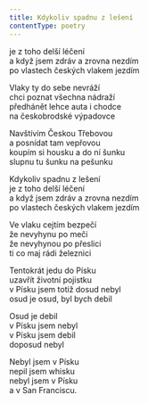```yaml
---
title: Kdykoliv spadnu z lešení
contentType: poetry
---
```


<section>

je z toho delší léčení  
a když jsem zdráv a zrovna nezdím  
po vlastech českých vlakem jezdím

Vlaky ty do sebe nevráží  
chci poznat všechna nádraží  
předhánět lehce auta i chodce  
na českobrodské výpadovce

Navštívím Českou Třebovou  
a posnídat tam vepřovou  
koupím si housku a do ní šunku  
slupnu tu šunku na pešunku

Kdykoliv spadnu z lešení  
je z toho delší léčení  
a když jsem zdráv a zrovna nezdím  
po vlastech českých vlakem jezdím

Ve vlaku cejtím bezpečí  
že nevyhynu po meči  
že nevyhynou po přeslici  
ti co maj rádi železnici

Tentokrát jedu do Písku  
uzavřít životní pojistku  
v Písku jsem totiž dosud nebyl  
osud je osud, byl bych debil

Osud je debil  
v Písku jsem nebyl  
v Písku jsem debil  
doposud nebyl

Nebyl jsem v Písku  
nepil jsem whisku  
nebyl jsem v Písku  
a v San Franciscu.

</section>
